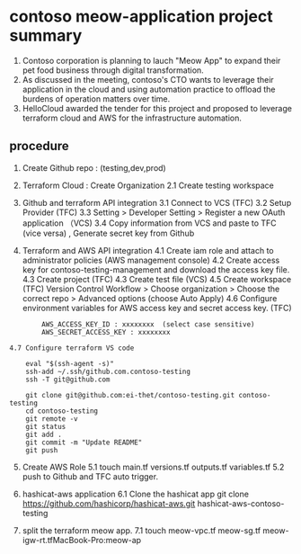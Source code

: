 # contoso meow-application project summary
1. Contoso corporation is planning to lauch "Meow App" to expand their pet food business through digital transformation.
2. As discussed in the meeting, contoso's CTO wants to leverage their application in the cloud and using automation practice to offload the burdens of operation matters over time.
3. HelloCloud awarded the tender for this project and proposed to leverage terraform cloud and AWS for the infrastructure automation.

## procedure
1. Create Github repo : (testing,dev,prod)
2. Terraform Cloud : Create Organization
    2.1 Create testing workspace

3. Github and terraform API integration
    3.1 Connect to VCS (TFC)
    3.2 Setup Provider (TFC)
    3.3 Setting > Developer Setting > Register a new OAuth application （VCS)
    3.4 Copy information from VCS and paste to TFC (vice versa) , Generate secret key from Github

4. Terraform and AWS API integration
    4.1 Create iam role and attach to administrator policies (AWS management console)
    4.2 Create access key for contoso-testing-management and download the access key file.
    4.3 Create project (TFC)
    4.3 Create test file (VCS)
    4.5 Create workspace (TFC)
        Version Control Workflow > Choose organization > Choose the correct repo > Advanced options (choose Auto Apply)
    4.6 Configure environment variables for AWS access key and secret access key. (TFC)
```        
        AWS_ACCESS_KEY_ID : xxxxxxxx  (select case sensitive)
        AWS_SECRET_ACCESS_KEY : xxxxxxxx 
```
    4.7 Configure terraform VS code
```
    eval "$(ssh-agent -s)"
    ssh-add ~/.ssh/github.com.contoso-testing
    ssh -T git@github.com

    git clone git@github.com:ei-thet/contoso-testing.git contoso-testing
    cd contoso-testing
    git remote -v
    git status
    git add .
    git commit -m "Update README"
    git push
```    

5. Create AWS Role
    5.1 touch main.tf versions.tf outputs.tf variables.tf
    5.2 push to Github and TFC auto trigger.

6. hashicat-aws application
    6.1 Clone the hashicat app
    git clone https://github.com/hashicorp/hashicat-aws.git hashicat-aws-contoso-testing

7. split the terraform meow app.
    7.1 touch meow-vpc.tf meow-sg.tf meow-igw-rt.tfMacBook-Pro:meow-ap